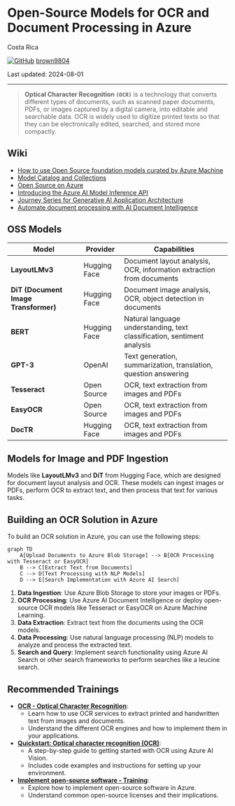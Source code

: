 # Open-Source Models for OCR and Document Processing in Azure

Costa Rica

[![GitHub](https://img.shields.io/badge/--181717?logo=github&logoColor=ffffff)](https://github.com/)
[brown9804](https://github.com/brown9804)

Last updated: 2024-08-01

----------

> **Optical Character Recognition `(OCR)`** is a technology that converts different types of documents, such as scanned paper documents, PDFs, or images captured by a digital camera, into editable and searchable data. OCR is widely used to digitize printed texts so that they can be electronically edited, searched, and stored more compactly.


## Wiki 

- [How to use Open Source foundation models curated by Azure Machine](https://learn.microsoft.com/en-us/azure/machine-learning/how-to-use-foundation-models?view=azureml-api-2)
- [Model Catalog and Collections](https://learn.microsoft.com/en-us/azure/machine-learning/concept-model-catalog?view=azureml-api-2)
- [Open Source on Azure](https://azure.microsoft.com/en-us/solutions/open-source/)
- [Introducing the Azure AI Model Inference API](https://techcommunity.microsoft.com/t5/ai-machine-learning-blog/introducing-the-azure-ai-model-inference-api/ba-p/4144292)
- [Journey Series for Generative AI Application Architecture](https://techcommunity.microsoft.com/t5/educator-developer-blog/journey-series-for-generative-ai-application-architecture/ba-p/4065564)
- [Automate document processing with AI Document Intelligence](https://learn.microsoft.com/en-us/azure/architecture/ai-ml/architecture/automate-document-processing-azure-form-recognizer)

## OSS Models 

| **Model** | **Provider** | **Capabilities** |
|-----------|--------------|------------------|
| **LayoutLMv3** | Hugging Face | Document layout analysis, OCR, information extraction from documents |
| **DiT (Document Image Transformer)** | Hugging Face | Document image analysis, OCR, object detection in documents |
| **BERT** | Hugging Face | Natural language understanding, text classification, sentiment analysis |
| **GPT-3** | OpenAI | Text generation, summarization, translation, question answering |
| **Tesseract** | Open Source | OCR, text extraction from images and PDFs |
| **EasyOCR** | Open Source | OCR, text extraction from images and PDFs |
| **DocTR** | Hugging Face | OCR, text extraction from images and PDFs |

## Models for Image and PDF Ingestion

Models like **LayoutLMv3** and **DiT** from Hugging Face, which are designed for document layout analysis and OCR. These models can ingest images or PDFs, perform OCR to extract text, and then process that text for various tasks.

## Building an OCR Solution in Azure

To build an OCR solution in Azure, you can use the following steps:

```mermaid 
graph TD
    A[Upload Documents to Azure Blob Storage] --> B[OCR Processing with Tesseract or EasyOCR]
    B --> C[Extract Text from Documents]
    C --> D[Text Processing with NLP Models]
    D --> E[Search Implementation with Azure AI Search]
```

1. **Data Ingestion**: Use Azure Blob Storage to store your images or PDFs.
2. **OCR Processing**: Use Azure AI Document Intelligence or deploy open-source OCR models like Tesseract or EasyOCR on Azure Machine Learning.
3. **Data Extraction**: Extract text from the documents using the OCR models.
4. **Data Processing**: Use natural language processing (NLP) models to analyze and process the extracted text.
5. **Search and Query**: Implement search functionality using Azure AI Search or other search frameworks to perform searches like a leucine search.

## Recommended Trainings 

- **[OCR - Optical Character Recognition](https://learn.microsoft.com/en-us/azure/ai-services/computer-vision/overview-ocr)**:
   - Learn how to use OCR services to extract printed and handwritten text from images and documents.
   - Understand the different OCR engines and how to implement them in your applications.
-  **[Quickstart: Optical character recognition (OCR)](https://learn.microsoft.com/en-us/azure/ai-services/computer-vision/quickstarts-sdk/client-library)**:
   - A step-by-step guide to getting started with OCR using Azure AI Vision.
   - Includes code examples and instructions for setting up your environment.
- **[Implement open-source software - Training](https://learn.microsoft.com/en-us/training/modules/implement-open-source-software-azure/)**:
   - Explore how to implement open-source software in Azure.
   - Understand common open-source licenses and their implications.


